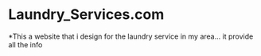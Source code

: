 # Laundry_Services.com
 *This a website that i design for the laundry service in my area...
  it provide all the info
